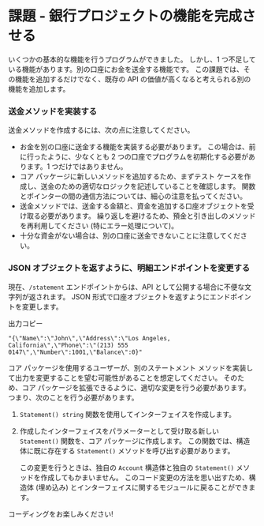# 課題 - 銀行プロジェクトの機能を完成させる

いくつかの基本的な機能を行うプログラムができました。 しかし、1 つ不足している機能があります。別の口座にお金を送金する機能です。 この課題では、その機能を追加するだけでなく、既存の API の価値が高くなると考えられる別の機能を追加します。

### 送金メソッドを実装する <a href="#implement-the-transfer-method" id="implement-the-transfer-method"></a>

送金メソッドを作成するには、次の点に注意してください。

* お金を別の口座に送金する機能を実装する必要があります。 この場合は、前に行ったように、少なくとも 2 つの口座でプログラムを初期化する必要があります。1 つだけではありません。
* コア パッケージに新しいメソッドを追加するため、まずテスト ケースを作成し、送金のための適切なロジックを記述していることを確認します。 関数とポインターの間の通信方法については、細心の注意を払ってください。
* 送金メソッドでは、送金する金額と、資金を追加する口座オブジェクトを受け取る必要があります。 繰り返しを避けるため、預金と引き出しのメソッドを再利用してください (特にエラー処理について)。
* 十分な資金がない場合は、別の口座に送金できないことに注意してください。

### JSON オブジェクトを返すように、明細エンドポイントを変更する <a href="#modify-the-statement-endpoint-to-return-a-json-object" id="modify-the-statement-endpoint-to-return-a-json-object"></a>

現在、`/statement` エンドポイントからは、API として公開する場合に不便な文字列が返されます。 JSON 形式で口座オブジェクトを返すようにエンドポイントを変更します。

出力コピー

```output
"{\"Name\":\"John\",\"Address\":\"Los Angeles, California\",\"Phone\":\"(213) 555 0147\",\"Number\":1001,\"Balance\":0}"
```

コア パッケージを使用するユーザーが、別のステートメント メソッドを実装して出力を変更することを望む可能性があることを想定してください。 そのため、コア パッケージを拡張できるように、適切な変更を行う必要があります。 つまり、次のことを行う必要があります。

1. `Statement() string` 関数を使用してインターフェイスを作成します。
2.  作成したインターフェイスをパラメーターとして受け取る新しい `Statement()` 関数を、コア パッケージに作成します。 この関数では、構造体に既に存在する `Statement()` メソッドを呼び出す必要があります。

    この変更を行うときは、独自の `Account` 構造体と独自の `Statement()` メソッドを作成してもかまいません。 このコード変更の方法を思い出すため、構造体 (埋め込み) とインターフェイスに関するモジュールに戻ることができます。

コーディングをお楽しみください!
